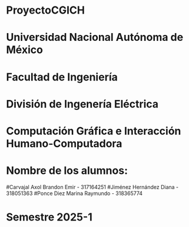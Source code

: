 # ProyectoCGICH
# Universidad Nacional Autónoma de México
# Facultad de Ingeniería
# División de Ingenería Eléctrica
# Computación Gráfica e Interacción Humano-Computadora
# Nombre de los alumnos: 
#Carvajal Axol Brandon Emir - 317164251
#Jiménez Hernández Diana - 318051363
#Ponce Diez Marina Raymundo - 318365774
# Semestre 2025-1
